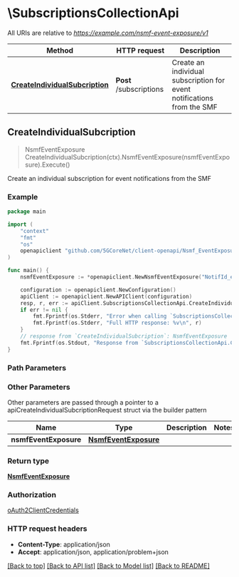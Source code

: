# \SubscriptionsCollectionApi

All URIs are relative to *https://example.com/nsmf-event-exposure/v1*

Method | HTTP request | Description
------------- | ------------- | -------------
[**CreateIndividualSubcription**](SubscriptionsCollectionApi.md#CreateIndividualSubcription) | **Post** /subscriptions | Create an individual subscription for event notifications from the SMF



## CreateIndividualSubcription

> NsmfEventExposure CreateIndividualSubcription(ctx).NsmfEventExposure(nsmfEventExposure).Execute()

Create an individual subscription for event notifications from the SMF

### Example

```go
package main

import (
    "context"
    "fmt"
    "os"
    openapiclient "github.com/5GCoreNet/client-openapi/Nsmf_EventExposure"
)

func main() {
    nsmfEventExposure := *openapiclient.NewNsmfEventExposure("NotifId_example", "NotifUri_example", []openapiclient.EventSubscription{*openapiclient.NewEventSubscription(*openapiclient.NewSmfEvent())}) // NsmfEventExposure | 

    configuration := openapiclient.NewConfiguration()
    apiClient := openapiclient.NewAPIClient(configuration)
    resp, r, err := apiClient.SubscriptionsCollectionApi.CreateIndividualSubcription(context.Background()).NsmfEventExposure(nsmfEventExposure).Execute()
    if err != nil {
        fmt.Fprintf(os.Stderr, "Error when calling `SubscriptionsCollectionApi.CreateIndividualSubcription``: %v\n", err)
        fmt.Fprintf(os.Stderr, "Full HTTP response: %v\n", r)
    }
    // response from `CreateIndividualSubcription`: NsmfEventExposure
    fmt.Fprintf(os.Stdout, "Response from `SubscriptionsCollectionApi.CreateIndividualSubcription`: %v\n", resp)
}
```

### Path Parameters



### Other Parameters

Other parameters are passed through a pointer to a apiCreateIndividualSubcriptionRequest struct via the builder pattern


Name | Type | Description  | Notes
------------- | ------------- | ------------- | -------------
 **nsmfEventExposure** | [**NsmfEventExposure**](NsmfEventExposure.md) |  | 

### Return type

[**NsmfEventExposure**](NsmfEventExposure.md)

### Authorization

[oAuth2ClientCredentials](../README.md#oAuth2ClientCredentials)

### HTTP request headers

- **Content-Type**: application/json
- **Accept**: application/json, application/problem+json

[[Back to top]](#) [[Back to API list]](../README.md#documentation-for-api-endpoints)
[[Back to Model list]](../README.md#documentation-for-models)
[[Back to README]](../README.md)


